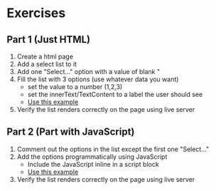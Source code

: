 # Exercises

## Part 1 (Just HTML)

1. Create a html page
2. Add a select list to it
3. Add one "Select..." option with a value of blank "
4. Fill the list with 3 options (use whatever data you want)
   - set the value to a number (1,2,3)
   - set the innerText/TextContent to a label the user should see
   - [Use this example](https://github.com/craigmckeachie/fall2024-workbook4/blob/main/demos/select-list-dropdown.html)
5. Verify the list renders correctly on the page using live server

## Part 2 (Part with JavaScript)

1. Comment out the options in the list except the first one "Select..."
2. Add the options programmatically using JavaScript
   - Include the JavaScript inline in a script block
   - [Use this example](https://github.com/craigmckeachie/fall2024-workbook4/blob/main/demos/select-list-dropdown-js.html)
3. Verify the list renders correctly on the page using live server
